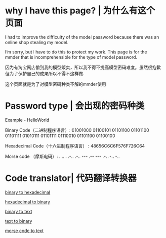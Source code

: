 
# why I have this page?  | 为什么有这个页面

I had to improve the difficulty of the model password because there was an online shop stealing my model.

I’m sorry, but I have to do this to protect my work. This page is for the mmder that is incomprehensible for the type of model password.

因为有淘宝网店偷到我的模型贩卖，所以我不得不提高模型密码难度。虽然很抱歉但为了保护自己的成果所以不得不这样做.

这个页面就是为了对模型密码种类不解的mmder使用

# Password type | 会出现的密码种类

Example  -  HelloWorld

Binary Code（二进制程序语言）: 01001000 01100101 01101100 01101100 01101111 01010111 01101111 01110010 01101100 01100100 

Hexadecimal Code（十六进制程序语言） : 48656C6C6F576F726C64

Morse code （摩斯电码）:  ....  .  .-..  .-..  ---  .--  ---  .-.  .-..  -.. 

# Code translator| 代码翻译转换器


[binary to hexadecimal ](https://www.convertbinary.com/binary-to-hexadecimal/)

[hexadecimal to binary ](https://www.convertbinary.com/hexadecimal-to-binary/)

[binary to text ](https://www.convertbinary.com/to-text/)

[text to binary  ](https://www.convertbinary.com/)

[morse code to text ](https://morsecode.scphillips.com/translator.html)
